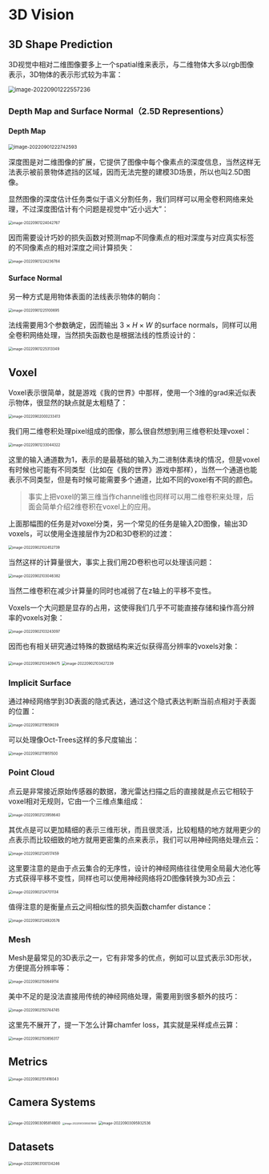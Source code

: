 # 3D Vision

## 3D Shape Prediction

3D视觉中相对二维图像要多上一个spatial维来表示，与二维物体大多以rgb图像表示，3D物体的表示形式较为丰富：

<img src="img/image-20220901222557236.png" alt="image-20220901222557236" style="zoom:80%;" />

### Depth Map and Surface Normal（2.5D Representions）

#### Depth Map

<img src="img/image-20220901222742593.png" alt="image-20220901222742593" style="zoom: 67%;" />

深度图是对二维图像的扩展，它提供了图像中每个像素点的深度信息，当然这样无法表示被前景物体遮挡的区域，因而无法完整的建模3D场景，所以也叫2.5D图像。

显然图像的深度估计任务类似于语义分割任务，我们同样可以用全卷积网络来处理，不过深度图估计有个问题是视觉中“近小远大”：

<img src="img/image-20220901224042767.png" alt="image-20220901224042767" style="zoom:50%;" />

因而需要设计巧妙的损失函数对预测map不同像素点的相对深度与对应真实标签的不同像素点的相对深度之间计算损失：

<img src="img/image-20220901224236784.png" alt="image-20220901224236784" style="zoom:50%;" />

#### Surface Normal

另一种方式是用物体表面的法线表示物体的朝向：

<img src="img/image-20220901225100695.png" alt="image-20220901225100695" style="zoom:50%;" />

法线需要用3个参数确定，因而输出 $3 \times H \times W$ 的surface normals，同样可以用全卷积网络处理，当然损失函数也是根据法线的性质设计的：

<img src="img/image-20220901225313349.png" alt="image-20220901225313349" style="zoom:50%;" />

## Voxel

Voxel表示很简单，就是游戏《我的世界》中那样，使用一个3维的grad来近似表示物体，很显然的缺点就是太粗糙了：

<img src="img/image-20220902000233413.png" alt="image-20220902000233413" style="zoom:50%;" />

我们用二维卷积处理pixel组成的图像，那么很自然想到用三维卷积处理voxel：

<img src="img/image-20220901233044322.png" alt="image-20220901233044322" style="zoom:50%;" />

这里的输入通道数为1，表示的是最基础的输入为二进制体素块的情况，但是voxel有时候也可能有不同类型（比如在《我的世界》游戏中那样），当然一个通道也能表示不同类型，但是有时候可能需要多个通道，比如不同的voxel有不同的颜色。

> 事实上把voxel的第三维当作channel维也同样可以用二维卷积来处理，后面会简单介绍2维卷积在voxel上的应用。

上面那幅图的任务是对voxel分类，另一个常见的任务是输入2D图像，输出3D voxels，可以使用全连接层作为2D和3D卷积的过渡：

<img src="img/image-20220902102452739.png" alt="image-20220902102452739" style="zoom: 50%;" />

当然这样的计算量很大，事实上我们用2D卷积也可以处理该问题：

<img src="img/image-20220902103046382.png" alt="image-20220902103046382" style="zoom:50%;" />

当然二维卷积在减少计算量的同时也减弱了在z轴上的平移不变性。

Voxels一个大问题是显存的占用，这使得我们几乎不可能直接存储和操作高分辨率的voxels对象：

<img src="img/image-20220902103243097.png" alt="image-20220902103243097" style="zoom:50%;" />

因而也有相关研究通过特殊的数据结构来近似获得高分辨率的voxels对象：

<img src="img/image-20220902103409475.png" alt="image-20220902103409475" style="zoom:50%;" />

<img src="img/image-20220902103427239.png" alt="image-20220902103427239" style="zoom:50%;" />

### Implicit Surface

通过神经网络学到3D表面的隐式表达，通过这个隐式表达判断当前点相对于表面的位置：

<img src="img/image-20220902111659039.png" alt="image-20220902111659039" style="zoom:50%;" />

可以处理像Oct-Trees这样的多尺度输出：

<img src="img/image-20220902111851500.png" alt="image-20220902111851500" style="zoom:50%;" />

### Point Cloud

点云是非常接近原始传感器的数据，激光雷达扫描之后的直接就是点云它相较于voxel相对无规则，它由一个三维点集组成：

<img src="img/image-20220902123958640.png" alt="image-20220902123958640" style="zoom:50%;" />

其优点是可以更加精细的表示三维形状，而且很灵活，比较粗糙的地方就用更少的点表示而比较细致的地方就用更密集的点来表示，我们可以用神经网络处理点云：

<img src="img/image-20220902124517459.png" alt="image-20220902124517459" style="zoom:50%;" />

这里要注意的是由于点云集合的无序性，设计的神经网络往往使用全局最大池化等方式获得平移不变性，同样也可以使用神经网络将2D图像转换为3D点云：

<img src="img/image-20220902124701134.png" alt="image-20220902124701134" style="zoom:50%;" />

值得注意的是衡量点云之间相似性的损失函数chamfer distance：

<img src="img/image-20220902124920576.png" alt="image-20220902124920576" style="zoom:50%;" />

### Mesh

Mesh是最常见的3D表示之一，它有非常多的优点，例如可以显式表示3D形状，方便提高分辨率等：

<img src="img/image-20220902150649114.png" alt="image-20220902150649114" style="zoom:50%;" />

美中不足的是没法直接用传统的神经网络处理，需要用到很多额外的技巧：

<img src="img/image-20220902150744745.png" alt="image-20220902150744745" style="zoom:50%;" />

这里先不展开了，提一下怎么计算chamfer loss，其实就是采样成点云算：

<img src="img/image-20220902150856317.png" alt="image-20220902150856317" style="zoom:50%;" />

## Metrics

<img src="img/image-20220902151416043.png" alt="image-20220902151416043" style="zoom:50%;" />

## Camera Systems

<img src="img/image-20220903095814800.png" alt="image-20220903095814800" style="zoom:50%;" />

<img src="img/image-20220903095831849.png" alt="image-20220903095831849" style="zoom: 33%;" />

<img src="img/image-20220903095932536.png" alt="image-20220903095932536" style="zoom:50%;" />

## Datasets

<img src="img/image-20220903100134246.png" alt="image-20220903100134246" style="zoom:50%;" />
